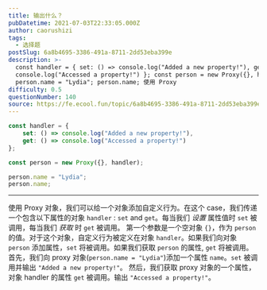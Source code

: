 ```yaml
---
title: 输出什么？
pubDatetime: 2021-07-03T22:33:05.000Z
author: caorushizi
tags:
  - 选择题
postSlug: 6a8b4695-3386-491a-8711-2dd53eba399e
description: >-
  const handler = { set: () => console.log("Added a new property!"), get: () =>
  console.log("Accessed a property!") }; const person = new Proxy({}, handler);
  person.name = "Lydia"; person.name; 使用 Proxy
difficulty: 0.5
questionNumber: 140
source: https://fe.ecool.fun/topic/6a8b4695-3386-491a-8711-2dd53eba399e
---
```


```javascript
const handler = {
	set: () => console.log("Added a new property!"),
	get: () => console.log("Accessed a property!")
};

const person = new Proxy({}, handler);

person.name = "Lydia";
person.name;
```

---

使用 Proxy 对象，我们可以给一个对象添加自定义行为。在这个 case，我们传递一个包含以下属性的对象 `handler` : `set` and `get`。每当我们 _设置_ 属性值时 `set` 被调用，每当我们 _获取_ 时 `get` 被调用。
第一个参数是一个空对象 `{}`，作为 `person` 的值。对于这个对象，自定义行为被定义在对象 `handler`。如果我们向对象 `person` 添加属性，`set` 将被调用。如果我们获取 `person` 的属性, `get` 将被调用。
首先，我们向 proxy 对象(`person.name = "Lydia"`)添加一个属性 `name`。`set` 被调用并输出 `"Added a new property!"`。
然后，我们获取 proxy 对象的一个属性，对象 handler 的属性 `get` 被调用。输出 `"Accessed a property!"`。
